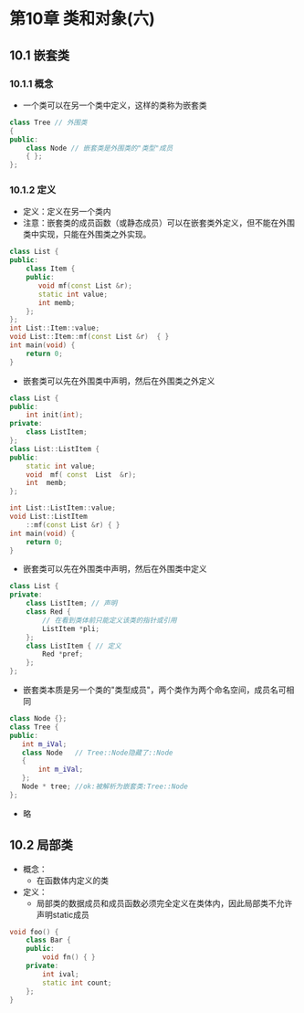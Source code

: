 # 第10章 类和对象(六)  
## 10.1 嵌套类  
### 10.1.1 概念   
- 一个类可以在另一个类中定义，这样的类称为嵌套类   
```C++
class Tree // 外围类
{
public:
    class Node // 嵌套类是外围类的"类型"成员
    { }; 
};
```

### 10.1.2 定义  
- 定义：定义在另一个类内  
- 注意：嵌套类的成员函数（或静态成员）可以在嵌套类外定义，但不能在外围类中实现，只能在外围类之外实现。  
```C++
class List {
public:
    class Item {
    public:
       void mf(const List &r);
       static int value;
       int memb;
    };
};
int List::Item::value;
void List::Item::mf(const List &r)  { }
int main(void) {
    return 0;
}
```

- 嵌套类可以先在外围类中声明，然后在外围类之外定义  
```C++
class List {
public:
    int init(int);
private:
    class ListItem;
};
class List::ListItem {
public:
	static int value;
    void  mf( const  List  &r);
    int  memb;
};

int List::ListItem::value;
void List::ListItem
    ::mf(const List &r) { }
int main(void) {
    return 0;
}
```

- 嵌套类可以先在外围类中声明，然后在外围类中定义  
```C++
class List {
private:
    class ListItem; // 声明
    class Red {
        // 在看到类体前只能定义该类的指针或引用
        ListItem *pli; 
    };
    class ListItem { // 定义
        Red *pref; 
    }; 
};
```

- 嵌套类本质是另一个类的"类型成员"，两个类作为两个命名空间，成员名可相同   

```C++
class Node {};
class Tree {
public:
   int m_iVal;
   class Node   // Tree::Node隐藏了::Node 
   {
       int m_iVal;
   };
   Node * tree; //ok:被解析为嵌套类:Tree::Node
};

```

- 略  

## 10.2 局部类   
- 概念：  
    - 在函数体内定义的类  
- 定义：  
    - 局部类的数据成员和成员函数必须完全定义在类体内，因此局部类不允许声明static成员  

```C++
void foo() {
    class Bar {
    public:
        void fn() { }
    private:
        int ival;
        static int count;
    };
}
```



  
